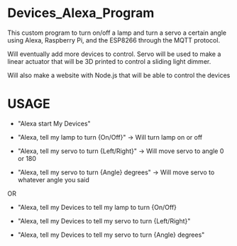 # Devices_Alexa_Program
This custom program to turn on/off a lamp and turn a servo a certain angle using Alexa, Raspberry Pi, and the ESP8266 through the MQTT protocol. 

Will eventually add more devices to control. Servo will be used to make a linear actuator that will be 3D printed to control a sliding light dimmer. 

Will also make a website with Node.js that will be able to control the devices 

# USAGE

* "Alexa start My Devices"

* "Alexa, tell my lamp to turn {On/Off}" -> Will turn lamp on or off

* "Alexa, tell my servo to turn {Left/Right}" -> Will move servo to angle 0 or 180

* "Alexa, tell my servo to turn {Angle} degrees" -> Will move servo to whatever angle you said

OR

* "Alexa, tell my Devices to tell my lamp to turn {On/Off}

* "Alexa, tell my Devices to tell my servo to turn {Left/Right}" 

* "Alexa, tell my Devices to tell my servo to turn {Angle} degrees"

